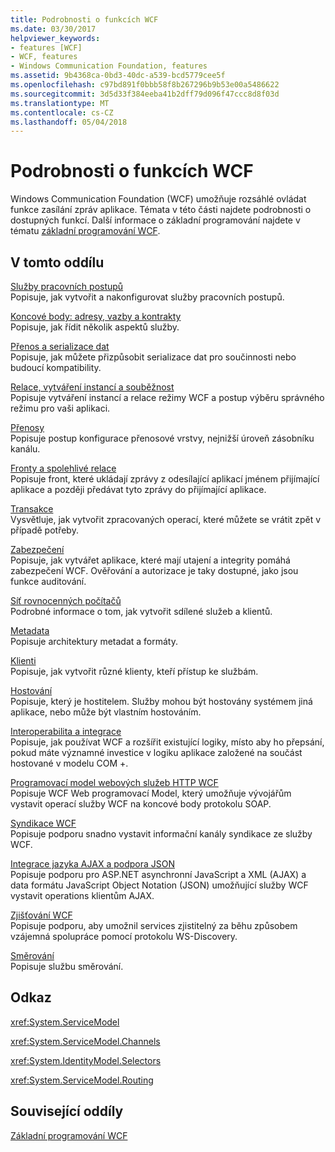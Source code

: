 ```yaml
---
title: Podrobnosti o funkcích WCF
ms.date: 03/30/2017
helpviewer_keywords:
- features [WCF]
- WCF, features
- Windows Communication Foundation, features
ms.assetid: 9b4368ca-0bd3-40dc-a539-bcd5779cee5f
ms.openlocfilehash: c97bd891f0bbb58f8b267296b9b53e00a5486622
ms.sourcegitcommit: 3d5d33f384eeba41b2dff79d096f47ccc8d8f03d
ms.translationtype: MT
ms.contentlocale: cs-CZ
ms.lasthandoff: 05/04/2018
---
```

# <a name="wcf-feature-details"></a>Podrobnosti o funkcích WCF
Windows Communication Foundation (WCF) umožňuje rozsáhlé ovládat funkce zasílání zpráv aplikace. Témata v této části najdete podrobnosti o dostupných funkcí. Další informace o základní programování najdete v tématu [základní programování WCF](../../../../docs/framework/wcf/basic-wcf-programming.md).  
  
## <a name="in-this-section"></a>V tomto oddílu  
 [Služby pracovních postupů](../../../../docs/framework/wcf/feature-details/workflow-services.md)  
 Popisuje, jak vytvořit a nakonfigurovat služby pracovních postupů.  
  
 [Koncové body: adresy, vazby a kontrakty](../../../../docs/framework/wcf/feature-details/endpoints-addresses-bindings-and-contracts.md)  
 Popisuje, jak řídit několik aspektů služby.  
  
 [Přenos a serializace dat](../../../../docs/framework/wcf/feature-details/data-transfer-and-serialization.md)  
 Popisuje, jak můžete přizpůsobit serializace dat pro součinnosti nebo budoucí kompatibility.  
  
 [Relace, vytváření instancí a souběžnost](../../../../docs/framework/wcf/feature-details/sessions-instancing-and-concurrency.md)  
 Popisuje vytváření instancí a relace režimy WCF a postup výběru správného režimu pro vaši aplikaci.  
  
 [Přenosy](../../../../docs/framework/wcf/feature-details/transports.md)  
 Popisuje postup konfigurace přenosové vrstvy, nejnižší úroveň zásobníku kanálu.  
  
 [Fronty a spolehlivé relace](../../../../docs/framework/wcf/feature-details/queues-and-reliable-sessions.md)  
 Popisuje front, které ukládají zprávy z odesílající aplikací jménem přijímající aplikace a později předávat tyto zprávy do přijímající aplikace.  
  
 [Transakce](../../../../docs/framework/wcf/feature-details/transactions-in-wcf.md)  
 Vysvětluje, jak vytvořit zpracovaných operací, které můžete se vrátit zpět v případě potřeby.  
  
 [Zabezpečení](../../../../docs/framework/wcf/feature-details/security.md)  
 Popisuje, jak vytvářet aplikace, které mají utajení a integrity pomáhá zabezpečení WCF. Ověřování a autorizace je taky dostupné, jako jsou funkce auditování.  
  
 [Síť rovnocenných počítačů](../../../../docs/framework/wcf/feature-details/peer-to-peer-networking.md)  
 Podrobné informace o tom, jak vytvořit sdílené služeb a klientů.  
  
 [Metadata](../../../../docs/framework/wcf/feature-details/metadata.md)  
 Popisuje architektury metadat a formáty.  
  
 [Klienti](../../../../docs/framework/wcf/feature-details/clients.md)  
 Popisuje, jak vytvořit různé klienty, kteří přístup ke službám.  
  
 [Hostování](../../../../docs/framework/wcf/feature-details/hosting.md)  
 Popisuje, který je hostitelem. Služby mohou být hostovány systémem jiná aplikace, nebo může být vlastním hostováním.  
  
 [Interoperabilita a integrace](../../../../docs/framework/wcf/feature-details/interoperability-and-integration.md)  
 Popisuje, jak používat WCF a rozšířit existující logiky, místo aby ho přepsání, pokud máte významné investice v logiku aplikace založené na součást hostované v modelu COM +.  
  
 [Programovací model webových služeb HTTP WCF](../../../../docs/framework/wcf/feature-details/wcf-web-http-programming-model.md)  
 Popisuje WCF Web programovací Model, který umožňuje vývojářům vystavit operací služby WCF na koncové body protokolu SOAP.  
  
 [Syndikace WCF](../../../../docs/framework/wcf/feature-details/wcf-syndication.md)  
 Popisuje podporu snadno vystavit informační kanály syndikace ze služby WCF.  
  
 [Integrace jazyka AJAX a podpora JSON](../../../../docs/framework/wcf/feature-details/ajax-integration-and-json-support.md)  
 Popisuje podporu pro ASP.NET asynchronní JavaScript a XML (AJAX) a data formátu JavaScript Object Notation (JSON) umožňující služby WCF vystavit operations klientům AJAX.  
  
 [Zjišťování WCF](../../../../docs/framework/wcf/feature-details/wcf-discovery.md)  
 Popisuje podporu, aby umožnil services zjistitelný za běhu způsobem vzájemná spolupráce pomocí protokolu WS-Discovery.  
  
 [Směrování](../../../../docs/framework/wcf/feature-details/routing.md)  
 Popisuje službu směrování.  
  
## <a name="reference"></a>Odkaz  
 <xref:System.ServiceModel>  
  
 <xref:System.ServiceModel.Channels>  
  
 <xref:System.IdentityModel.Selectors>  
  
 <xref:System.ServiceModel.Routing>  
  
## <a name="related-sections"></a>Související oddíly  
 [Základní programování WCF](../../../../docs/framework/wcf/basic-wcf-programming.md)
